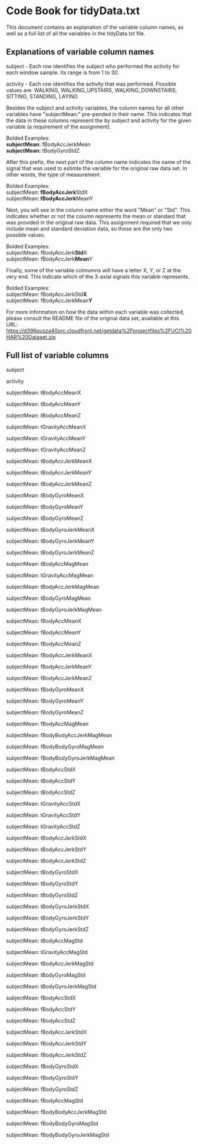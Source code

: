 # Code Book for tidyData.txt

This document contains an explanation of the variable column names, as well as a full list of all the variables in the tidyData.txt file.  

## Explanations of variable column names

subject - Each row identifies the subject who performed the activity for each window sample. Its range is from 1 to 30.

activity - Each row identifies the activity that was performed.  Possible values are: WALKING, WALKING_UPSTAIRS, WALKING_DOWNSTAIRS, SITTING, STANDING, LAYING

Besides the subject and activity variables, the column names for all other variables have "subjectMean:" pre-pended in their name.  This indicates that the data in these columns  represent the by subject and activity for the given variable (a requirement of the assignment).

Bolded Examples: 
<br /><b>subjectMean:</b> fBodyAccJerkMean 
<br /><b>subjectMean:</b> tBodyGyroStdZ

After this prefix, the next part of the column name indicates the name of the signal that was used to estimte the variable for the original raw data set.  In other words, the type of measurement.  

Bolded Examples: 
<br />subjectMean:<b> fBodyAccJerk</b>StdX 
<br />subjectMean:<b> fBodyAccJerk</b>MeanY 

Next, you will see in the column name either the word "Mean" or "Std".  This indicates whether or not the column represents the mean or standard that was provided in the original raw data.  This assignment required that we only include mean and standard deviation data, so those are the only two possible values.

Bolded Examples: 
<br />subjectMean: fBodyAccJerk<b>Std</b>X 
<br />subjectMean: fBodyAccJerk<b>Mean</b>Y 

Finally, some of the variable colmumns will have a letter X, Y, or Z at the very end.  This indicate which of the 3-axial signals this variable represents.

Bolded Examples: 
<br />subjectMean: fBodyAccJerkStd<b>X </b>
<br />subjectMean: fBodyAccJerkMean<b>Y </b>

For more information on how the data within each variable was collected, please consult the README file of the original data set, available at this URL: https://d396qusza40orc.cloudfront.net/getdata%2Fprojectfiles%2FUCI%20HAR%20Dataset.zip


## Full list of variable columns

subject

activity

subjectMean: tBodyAccMeanX

subjectMean: tBodyAccMeanY

subjectMean: tBodyAccMeanZ

subjectMean: tGravityAccMeanX

subjectMean: tGravityAccMeanY

subjectMean: tGravityAccMeanZ

subjectMean: tBodyAccJerkMeanX

subjectMean: tBodyAccJerkMeanY

subjectMean: tBodyAccJerkMeanZ

subjectMean: tBodyGyroMeanX

subjectMean: tBodyGyroMeanY

subjectMean: tBodyGyroMeanZ

subjectMean: tBodyGyroJerkMeanX

subjectMean: tBodyGyroJerkMeanY

subjectMean: tBodyGyroJerkMeanZ

subjectMean: tBodyAccMagMean       

subjectMean: tGravityAccMagMean

subjectMean: tBodyAccJerkMagMean

subjectMean: tBodyGyroMagMean       

subjectMean: tBodyGyroJerkMagMean

subjectMean: fBodyAccMeanX

subjectMean: fBodyAccMeanY           

subjectMean: fBodyAccMeanZ

subjectMean: fBodyAccJerkMeanX

subjectMean: fBodyAccJerkMeanY      

subjectMean: fBodyAccJerkMeanZ

subjectMean: fBodyGyroMeanX

subjectMean: fBodyGyroMeanY         

subjectMean: fBodyGyroMeanZ

subjectMean: fBodyAccMagMean

subjectMean: fBodyBodyAccJerkMagMean 

subjectMean: fBodyBodyGyroMagMean

subjectMean: fBodyBodyGyroJerkMagMean

subjectMean: tBodyAccStdX            

subjectMean: tBodyAccStdY

subjectMean: tBodyAccStdZ

subjectMean: tGravityAccStdX         

subjectMean: tGravityAccStdY

subjectMean: tGravityAccStdZ

subjectMean: tBodyAccJerkStdX        

subjectMean: tBodyAccJerkStdY

subjectMean: tBodyAccJerkStdZ

subjectMean: tBodyGyroStdX           

subjectMean: tBodyGyroStdY

subjectMean: tBodyGyroStdZ

subjectMean: tBodyGyroJerkStdX       

subjectMean: tBodyGyroJerkStdY

subjectMean: tBodyGyroJerkStdZ

subjectMean: tBodyAccMagStd          

subjectMean: tGravityAccMagStd

subjectMean: tBodyAccJerkMagStd

subjectMean: tBodyGyroMagStd         

subjectMean: tBodyGyroJerkMagStd

subjectMean: fBodyAccStdX

subjectMean: fBodyAccStdY            

subjectMean: fBodyAccStdZ

subjectMean: fBodyAccJerkStdX

subjectMean: fBodyAccJerkStdY        

subjectMean: fBodyAccJerkStdZ

subjectMean: fBodyGyroStdX

subjectMean: fBodyGyroStdY           

subjectMean: fBodyGyroStdZ

subjectMean: fBodyAccMagStd

subjectMean: fBodyBodyAccJerkMagStd  

subjectMean: fBodyBodyGyroMagStd

subjectMean: fBodyBodyGyroJerkMagStd



